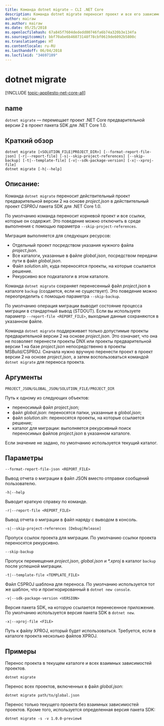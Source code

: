 ```yaml
---
title: Команда dotnet migrate — CLI .NET Core
description: Команда dotnet migrate переносит проект и все его зависимости.
author: mairaw
ms.author: mairaw
ms.date: 05/25/2018
ms.openlocfilehash: 67a845f7604dededd00746fa6b74a320b3e134fa
ms.sourcegitcommit: bbf70abe6b46073148f78cbf0619de6092b5800c
ms.translationtype: HT
ms.contentlocale: ru-RU
ms.lasthandoff: 06/04/2018
ms.locfileid: "34697109"
---
```

# <a name="dotnet-migrate"></a>dotnet migrate

[!INCLUDE [topic-appliesto-net-core-all](../../../includes/topic-appliesto-net-core-all.md)]

## <a name="name"></a>name

`dotnet migrate` — перемещает проект .NET Core предварительной версии 2 в проект пакета SDK для .NET Core 1.0.

## <a name="synopsis"></a>Краткий обзор

```
dotnet migrate [<SOLUTION_FILE|PROJECT_DIR>] [--format-report-file-json] [-r|--report-file] [-s|--skip-project-references] [--skip-backup] [-t|--template-file] [-v|--sdk-package-version] [-x|--xproj-file]
dotnet migrate [-h|--help]
```

## <a name="description"></a>Описание:

Команда `dotnet migrate` переносит действительный проект предварительной версии 2 на основе *project.json* в действительный проект *CSPROJ* пакета SDK для .NET Core 1.0.

По умолчанию команда переносит корневой проект и все ссылки, которые он содержит. Это поведение можно отключить в среде выполнения с помощью параметра `--skip-project-references`.

Миграция выполняется для следующих ресурсов:

* Отдельный проект посредством указания нужного файла *project.json*.
* Все каталоги, указанные в файле *global.json*, посредством передачи пути в файл *global.json*.
* Файл *solution.sln*, куда переносятся проекты, на которые ссылается решение.
* Рекурсивно все подкаталоги в этом каталоге.

Команда `dotnet migrate` сохраняет перенесенный файл *project.json* в каталоге `backup` (создается, если не существует). Это поведение можно переопределить с помощью параметра `--skip-backup`.

По умолчанию операция миграции выводит состояние процесса миграции в стандартный вывод (STDOUT). Если вы используете параметр `--report-file <REPORT_FILE>`, выходные данные сохраняются в указанном файле.

Команда `dotnet migrate` поддерживает только допустимые проекты предварительной версии 2 на основе *project.json*. Это означает, что она не позволяет перенести проекты DNX или проекты предварительной версии 1 на базе *project.json* непосредственно в проекты MSBuild/CSPROJ. Сначала нужно вручную перенести проект в проект версии 2 на основе *project.json*, а затем воспользоваться командой `dotnet migrate` для переноса проекта.

## <a name="arguments"></a>Аргументы

`PROJECT_JSON/GLOBAL_JSON/SOLUTION_FILE/PROJECT_DIR`

Путь к одному из следующих объектов:

* переносимый файл *project.json*;
* файл *global.json*: переносятся папки, указанные в *global.json*;
* файл *solution.sln*: переносятся проекты, на которые ссылается решение;
* каталог для миграции: выполняется рекурсивный поиск переносимых файлов *project.json* в указанном каталоге.

Если значение не задано, по умолчанию используется текущий каталог.

## <a name="options"></a>Параметры

`--format-report-file-json <REPORT_FILE>`

Вывод отчета о миграции в файл JSON вместо отправки сообщений пользователю.

`-h|--help`

Выводит краткую справку по команде.

`-r|--report-file <REPORT_FILE>`

Вывод отчета о миграции в файл наряду с выводом в консоль.

`-s|--skip-project-references [Debug|Release]`

Пропуск ссылок проекта для миграции. По умолчанию ссылки проекта переносятся рекурсивно.

`--skip-backup`

Пропуск перемещения *project.json*, *global.json* и *\*.xproj* в каталог `backup` после успешной миграции.

`-t|--template-file <TEMPLATE_FILE>`

Файл CSPROJ шаблона для переноса. По умолчанию используется тот же шаблон, что и проигнорированный в `dotnet new console`.

`-v|--sdk-package-version <VERSION>`

Версия пакета SDK, на которую ссылается перенесенное приложение. По умолчанию используется версия пакета SDK в `dotnet new`.

`-x|--xproj-file <FILE>`

Путь к файлу XPROJ, который будет использоваться. Требуется, если в каталоге проекта несколько файлов XPROJ.

## <a name="examples"></a>Примеры

Перенос проекта в текущем каталоге и всех взаимных зависимостей проектов.

`dotnet migrate`

Перенос всех проектов, включенных в файл *global.json*:

`dotnet migrate path/to/global.json`

Перенос только текущего проекта без взаимных зависимостей проектов. Кроме того, используется определенная версия пакета SDK:

`dotnet migrate -s -v 1.0.0-preview4`